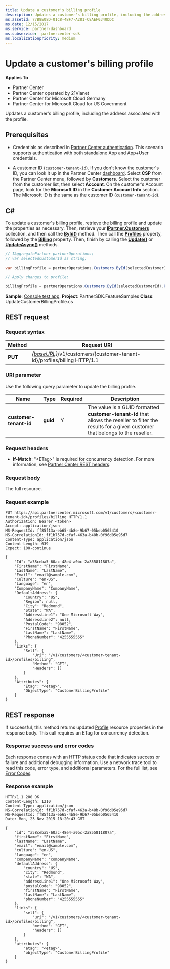 ```yaml
---
title: Update a customer's billing profile
description: Updates a customer's billing profile, including the address associated with the profile.
ms.assetid: 77B8E08D-01C8-4BF7-A281-C8AEF0340DDC
ms.date: 12/15/2017
ms.service: partner-dashboard
ms.subservice:  partnercenter-sdk
ms.localizationpriority: medium
---
```


# Update a customer's billing profile

**Applies To**

- Partner Center
- Partner Center operated by 21Vianet
- Partner Center for Microsoft Cloud Germany
- Partner Center for Microsoft Cloud for US Government

Updates a customer's billing profile, including the address associated with the profile.

## Prerequisites

- Credentials as described in [Partner Center authentication](partner-center-authentication.md). This scenario supports authentication with both standalone App and App+User credentials.

- A customer ID (`customer-tenant-id`). If you don't know the customer's ID, you can look it up in the Partner Center [dashboard](https://partner.microsoft.com/dashboard). Select **CSP** from the Partner Center menu, followed by **Customers**. Select the customer from the customer list, then select **Account**. On the customer’s Account page, look for the **Microsoft ID** in the **Customer Account Info** section. The Microsoft ID is the same as the customer ID  (`customer-tenant-id`).

## C\#

To update a customer's billing profile, retrieve the billing profile and update the properties as necessary. Then, retrieve your [**IPartner.Customers**](https://docs.microsoft.com/dotnet/api/microsoft.store.partnercenter.ipartner.customers) collection, and then call the [**ById()**](https://docs.microsoft.com/dotnet/api/microsoft.store.partnercenter.customers.icustomercollection.byid) method. Then call the [**Profiles**](https://docs.microsoft.com/dotnet/api/microsoft.store.partnercenter.customers.icustomer.profiles) property, followed by the [**Billing**](https://docs.microsoft.com/dotnet/api/microsoft.store.partnercenter.customers.profiles.icustomerprofilecollection.billing) property. Then, finish by calling the [**Update()**](https://docs.microsoft.com/dotnet/api/microsoft.store.partnercenter.customers.profiles.icustomerprofile-1.update) or [**UpdateAsync()**](https://docs.microsoft.com/dotnet/api/microsoft.store.partnercenter.customers.profiles.icustomerprofile-1.updateasync) methods.

``` csharp
// IAggregatePartner partnerOperations;
// var selectedCustomerId as string;

var billingProfile = partnerOperations.Customers.ById(selectedCustomerId).Profiles.Billing.Get();

// Apply changes to profile;

billingProfile = partnerOperations.Customers.ById(selectedCustomerId).Profiles.Billing.Update(billingProfile);
```

**Sample**: [Console test app](console-test-app.md). **Project**: PartnerSDK.FeatureSamples **Class**: UpdateCustomerBillingProfile.cs

## REST request

### Request syntax

| Method  | Request URI                                                                                             |
|---------|---------------------------------------------------------------------------------------------------------|
| **PUT** | [*{baseURL}*](partner-center-rest-urls.md)/v1/customers/{customer-tenant-id}/profiles/billing HTTP/1.1 |

### URI parameter

Use the following query parameter to update the billing profile.

| Name                   | Type     | Required | Description                                                                                                                                            |
|------------------------|----------|----------|--------------------------------------------------------------------------------------------------------------------------------------------------------|
| **customer-tenant-id** | **guid** | Y        | The value is a GUID formatted **customer-tenant-id** that allows the reseller to filter the results for a given customer that belongs to the reseller. |

### Request headers

- **If-Match**: "&lt;ETag&gt;" is required for concurrency detection.
For more information, see [Partner Center REST headers](headers.md).

### Request body

The full resource.

### Request example

```http
PUT https://api.partnercenter.microsoft.com/v1/customers/<customer-tenant-id>/profiles/billing HTTP/1.1
Authorization: Bearer <token>
Accept: application/json
MS-RequestId: ff85f13a-eb65-4b8e-9b67-05beb0565410
MS-CorrelationId: ff1b757d-cfaf-463a-b48b-0f96d05e95d7
Content-Type: application/json
Content-Length: 639
Expect: 100-continue

{
    "Id": "a58ceba5-60ac-48e4-a0bc-2a855811807a",
    "FirstName": "FirstName",
    "LastName": "LastName",
    "Email": "email@sample.com",
    "Culture": "en-US",
    "Language": "en",
    "CompanyName": "CompanyName",
    "DefaultAddress": {
        "Country": "US",
        "Region": null,
        "City": "Redmond",
        "State": "WA",
        "AddressLine1": "One Microsoft Way",
        "AddressLine2": null,
        "PostalCode": "98052",
        "FirstName": "FirstName",
        "LastName": "LastName",
        "PhoneNumber": "4255555555"
    },
    "Links": {
        "Self": {
            "Uri": "/v1/customers/<customer-tenant-id>/profiles/billing",
            "Method": "GET",
            "Headers": []
        }
    },
    "Attributes": {
        "Etag": "<etag>",
        "ObjectType": "CustomerBillingProfile"
    }
}
```

## REST response

If successful, this method returns updated [Profile](profile-resources.md) resource properties in the response body. This call requires an ETag for concurrency detection.

### Response success and error codes

Each response comes with an HTTP status code that indicates success or failure and additional debugging information. Use a network trace tool to read this code, error type, and additional parameters. For the full list, see [Error Codes](error-codes.md).

### Response example

```http
HTTP/1.1 200 OK
Content-Length: 1210
Content-Type: application/json
MS-CorrelationId: ff1b757d-cfaf-463a-b48b-0f96d05e95d7
MS-RequestId: ff85f13a-eb65-4b8e-9b67-05beb0565410
Date: Mon, 23 Nov 2015 18:20:43 GMT

{
    "id": "a58ceba5-60ac-48e4-a0bc-2a855811807a",
    "firstName": "FirstName",
    "lastName": "LastName",
    "email": "email@sample.com",
    "culture": "en-US",
    "language": "en",
    "companyName": "companyName",
    "defaultAddress": {
        "country": "US",
        "city": "Redmond",
        "state": "WA",
        "addressLine1": "One Microsoft Way",
        "postalCode": "98052",
        "firstName": "FirstName",
        "lastName": "LastName",
        "phoneNumber": "4255555555"
    },
    "links": {
        "self": {
            "uri": "/v1/customers/<customer-tenant-id>/profiles/billing",
            "method": "GET",
            "headers": []
        }
    },
    "attributes": {
        "etag": "<etag>",
        "objectType": "CustomerBillingProfile"
    }
}
```
